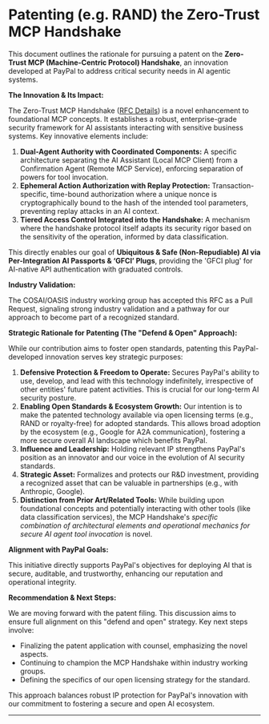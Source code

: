 # Patenting (e.g. RAND) the Zero-Trust MCP Handshake


This document outlines the rationale for pursuing a patent on the **Zero-Trust MCP (Machine-Centric Protocol) Handshake**, an innovation developed at PayPal to address critical security needs in AI agentic systems.

**The Innovation & Its Impact:**

The Zero-Trust MCP Handshake ([RFC Details](https://github.com/cosai-oasis/ws4-secure-design-agentic-systems/blob/main/rfc-mcp_handshake.md)) is a novel enhancement to foundational MCP concepts. It establishes a robust, enterprise-grade security framework for AI assistants interacting with sensitive business systems. Key innovative elements include:

1.  **Dual-Agent Authority with Coordinated Components:** A specific architecture separating the AI Assistant (Local MCP Client) from a Confirmation Agent (Remote MCP Service), enforcing separation of powers for tool invocation.
2.  **Ephemeral Action Authorization with Replay Protection:** Transaction-specific, time-bound authorization where a unique nonce is cryptographically bound to the hash of the intended tool parameters, preventing replay attacks in an AI context.
3.  **Tiered Access Control Integrated into the Handshake:** A mechanism where the handshake protocol itself adapts its security rigor based on the sensitivity of the operation, informed by data classification.

This directly enables our goal of **Ubiquitous & Safe (Non-Repudiable) AI via Per-Integration AI Passports & ‘GFCI’ Plugs**, providing the 'GFCI plug' for AI-native API authentication with graduated controls.

**Industry Validation:**

The COSAI/OASIS industry working group has accepted this RFC as a Pull Request, signaling strong industry validation and a pathway for our approach to become part of a recognized standard.

**Strategic Rationale for Patenting (The "Defend & Open" Approach):**

While our contribution aims to foster open standards, patenting this PayPal-developed innovation serves key strategic purposes:

1.  **Defensive Protection & Freedom to Operate:** Secures PayPal's ability to use, develop, and lead with this technology indefinitely, irrespective of other entities' future patent activities. This is crucial for our long-term AI security posture.
2.  **Enabling Open Standards & Ecosystem Growth:** Our intention is to make the patented technology available via open licensing terms (e.g., RAND or royalty-free) for adopted standards. This allows broad adoption by the ecosystem (e.g., Google for A2A communication), fostering a more secure overall AI landscape which benefits PayPal.
3.  **Influence and Leadership:** Holding relevant IP strengthens PayPal's position as an innovator and our voice in the evolution of AI security standards.
4.  **Strategic Asset:** Formalizes and protects our R&D investment, providing a recognized asset that can be valuable in partnerships (e.g., with Anthropic, Google).
5.  **Distinction from Prior Art/Related Tools:** While building upon foundational concepts and potentially interacting with other tools (like data classification services), the MCP Handshake's *specific combination of architectural elements and operational mechanics for secure AI agent tool invocation* is novel.
   
**Alignment with PayPal Goals:**

This initiative directly supports PayPal's objectives for deploying AI that is secure, auditable, and trustworthy, enhancing our reputation and operational integrity.

**Recommendation & Next Steps:**

We are moving forward with the patent filing. This discussion aims to ensure full alignment on this "defend and open" strategy. Key next steps involve:
*   Finalizing the patent application with counsel, emphasizing the novel aspects.
*   Continuing to champion the MCP Handshake within industry working groups.
*   Defining the specifics of our open licensing strategy for the standard.

This approach balances robust IP protection for PayPal's innovation with our commitment to fostering a secure and open AI ecosystem.

---
